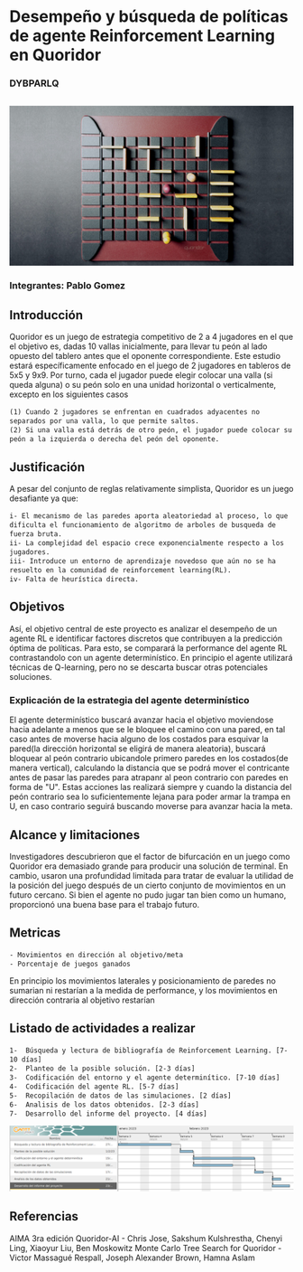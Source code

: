 # Desempeño y búsqueda de políticas de agente Reinforcement Learning en Quoridor

### DYBPARLQ

## 


![Quoridor](./quoridor.jpg)

### Integrantes: Pablo Gomez

## Introducción

Quoridor es un juego de estrategia competitivo de 2 a 4 jugadores en el que el objetivo es, dadas 10 vallas
inicialmente, para llevar tu peón al lado opuesto del tablero antes que el oponente correspondiente.
Este estudio estará específicamente enfocado en el juego de 2 jugadores en tableros de 5x5 y 9x9. Por turno, cada el jugador puede elegir colocar una valla (si queda alguna) o su peón solo en una unidad horizontal o verticalmente, excepto en los siguientes casos

    (1) Cuando 2 jugadores se enfrentan en cuadrados adyacentes no separados por una valla, lo que permite saltos.
    (2) Si una valla está detrás de otro peón, el jugador puede colocar su peón a la izquierda o derecha del peón del oponente.

## Justificación

A pesar del conjunto de reglas relativamente simplista, Quoridor es un juego desafiante ya que:

    i- El mecanismo de las paredes aporta aleatoriedad al proceso, lo que dificulta el funcionamiento de algoritmo de arboles de busqueda de fuerza bruta. 
    ii- La complejidad del espacio crece exponencialmente respecto a los jugadores.
    iii- Introduce un entorno de aprendizaje novedoso que aún no se ha resuelto en la comunidad de reinforcement learning(RL).
    iv- Falta de heurística directa. 


## Objetivos

Así, el objetivo central de este proyecto es analizar el desempeño de un agente RL e identificar factores discretos que contribuyen a la predicción óptima de políticas. Para esto, se comparará la performance del agente RL contrastandolo con un agente determinístico. En principio el agente utilizará técnicas de Q-learning, pero no se descarta buscar otras potenciales soluciones.

### **Explicación de la estrategia del agente determinístico**

El agente determinístico buscará avanzar hacia el objetivo moviendose hacia adelante a menos que se le bloquee el camino con una pared, en tal caso antes de moverse hacia alguno de los costados para esquivar la pared(la dirección horizontal se eligirá de manera aleatoria), buscará bloquear al peón contrario ubicandole primero paredes en los costados(de manera vertical), calculando la distancia que se podrá mover el contricante antes de pasar las paredes para atrapanr al peon contrario con paredes en forma de "U". Estas acciones las realizará siempre y cuando la distancia del peón contrario sea lo suficientemente lejana para poder armar la trampa en U, en caso contrario seguirá buscando moverse para avanzar hacia la meta.

## Alcance y limitaciones

Investigadores descubrieron que el factor de bifurcación en un juego como Quoridor era demasiado grande para producir una solución de terminal. En cambio, usaron una profundidad limitada para tratar de evaluar la utilidad de la posición del juego después de un cierto conjunto de movimientos en un futuro cercano. Si bien el agente no pudo jugar tan bien como un humano, proporcionó una buena base para el trabajo futuro.

## Metricas

    - Movimientos en dirección al objetivo/meta
    - Porcentaje de juegos ganados

En principio los movimientos laterales y posicionamiento de paredes no sumarian ni restarían a la medida de performance, y los movimientos en dirección contraria al objetivo restarían 


## Listado de actividades a realizar

    1-  Búsqueda y lectura de bibliografía de Reinforcement Learning. [7-10 días]
    2-  Planteo de la posible solución. [2-3 días]
    3-  Codificación del entorno y el agente determinítico. [7-10 días]
    4-  Codificación del agente RL. [5-7 días]
    5-  Recopilación de datos de las simulaciones. [2 días]
    6-  Analisis de los datos obtenidos. [2-3 días]
    7-  Desarrollo del informe del proyecto. [4 días]

![gantt](./gantt.png)

## Referencias

AIMA 3ra edición
Quoridor-AI - Chris Jose, Sakshum Kulshrestha, Chenyi Ling, Xiaoyur Liu, Ben Moskowitz
Monte Carlo Tree Search for Quoridor - Victor Massagué Respall, Joseph Alexander Brown, Hamna Aslam
